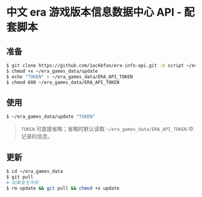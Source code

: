 # 中文 era 游戏版本信息数据中心 API - 配套脚本

## 准备

```Bash
$ git clone https://github.com/1ackbfun/era-info-api.git -b script ~/era_games_data
$ chmod +x ~/era_games_data/update
$ echo "TOKEN" > ~/era_games_data/ERA_API_TOKEN
$ chmod 600 ~/era_games_data/ERA_API_TOKEN
```

## 使用

```Bash
$ ~/era_games_data/update "TOKEN"
```

> `TOKEN` 可直接省略；省略时默认读取 `~/era_games_data/ERA_API_TOKEN` 中记录的信息。

## 更新

```Bash
$ cd ~/era_games_data
$ git pull
# 如果发生冲突
$ rm update && git pull && chmod +x update
```
